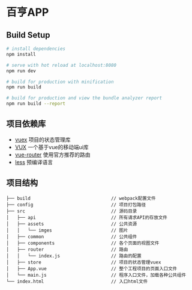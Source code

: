 百亨APP
=======

## Build Setup

``` bash
# install dependencies
npm install

# serve with hot reload at localhost:8080
npm run dev

# build for production with minification
npm run build

# build for production and view the bundle analyzer report
npm run build --report
```
项目依赖库
---------

* [vuex](https://vuex.vuejs.org)            项目的状态管理库
* [VUX](https://vux.li)                     一个基于vue的移动端ui库
* [vue-router](https://router.vuejs.org)    使用官方推荐的路由
* [less](http://lesscss.org)                预编译语言

项目结构
--------

```
├── build                              // webpack配置文件
├── config                             // 项目打包路径
├── src                                // 源码目录
│   ├── api                            // 所有请求API的存放文件
│   ├── assets                         // 公共资源
│   │   └── imges                      // 图片
│   ├── common                         // 公共组件
│   ├── components                     // 各个页面的视图文件
│   ├── router                         // 路由
│   │   └── index.js                   // 路由的配置
│   ├── store                          // 项目的状态管理vuex
│   ├── App.vue                        // 整个工程项目的页面入口文件
│   └── main.js                        // 程序入口文件，加载各种公共组件
└── index.html                         // 入口html文件
```